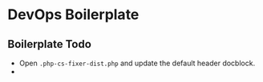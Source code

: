 # DevOps Boilerplate

## Boilerplate Todo

- Open `.php-cs-fixer-dist.php` and update the default header docblock.
- 